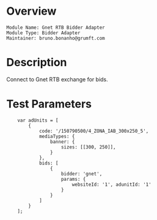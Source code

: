 # Overview

```
Module Name: Gnet RTB Bidder Adapter
Module Type: Bidder Adapter
Maintainer: bruno.bonanho@grumft.com
```

# Description

Connect to Gnet RTB exchange for bids.

# Test Parameters
```
    var adUnits = [
        {
            code: '/150790500/4_ZONA_IAB_300x250_5',
            mediaTypes: {
                banner: {
                    sizes: [[300, 250]],
                }
            },
            bids: [
                {
                    bidder: 'gnet',
                    params: {
                        websiteId: '1', adunitId: '1'
                    }
                }
            ]
        }
    ];